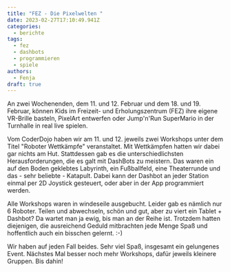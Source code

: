 ```yaml
---
title: "FEZ - Die Pixelwelten "
date: 2023-02-27T17:10:49.941Z
categories:
  - berichte
tags:
  - fez
  - dashbots
  - programmieren
  - spiele
authors:
  - Fenja
draft: true
---
```

A﻿n zwei Wochenenden, dem 11. und 12. Februar und dem 18. und 19. Februar, können Kids im Freizeit- und Erholungszentrum (FEZ) ihre eigene VR-Brille basteln, PixelArt entwerfen oder Jump'n'Run SuperMario in der Turnhalle in real live spielen. 

V﻿om CoderDojo haben wir am 11. und 12. jeweils zwei Workshops unter dem Titel "Roboter Wettkämpfe" veranstaltet. Mit Wettkämpfen hatten wir dabei gar nichts am Hut. Stattdessen gab es die unterschiedlichsten Herausforderungen, die es galt mit DashBots zu meistern. Das waren ein auf den Boden geklebtes Labyrinth, ein Fußballfeld, eine Theaterrunde und das - sehr beliebte - Katapult. Dabei kann der Dashbot an jeder Station einmal per 2D Joystick gesteuert, oder aber in der App programmiert werden. 

A﻿lle Workshops waren in windeseile ausgebucht. Leider gab es nämlich nur 6 Roboter. Teilen und abwechseln, schön und gut, aber zu viert ein Tablet + Dashbot? Da wartet man ja ewig, bis man an der Reihe ist. Trotzdem hatten diejenigen, die ausreichend Geduld mitbrachten jede Menge Spaß und hoffentlich auch ein bisschen gelernt. :-)

W﻿ir haben auf jeden Fall beides. Sehr viel Spaß, insgesamt ein gelungenes Event. Nächstes Mal besser noch mehr Workshops, dafür jeweils kleinere Gruppen. Bis dahin!